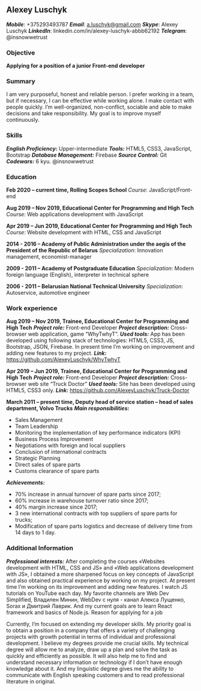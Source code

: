 ## Alexey Luschyk
	
**_Mobile_**:  +375293493787
**_Email_**: a.luschyk@gmail.com
**_Skype_**: Alexey Luschyk
**_LinkedIn_**: linkedin.com/in/alexey-luschyk-abbb62192
**_Telegram_**: @insnowwetrust

### Objective

**Applying for a position of a junior Front-end developer**

### Summary
	
I am very purposeful, honest and reliable person. I prefer working in a team, but if necessary, I can be effective while working alone. I make contact with people quickly. I’m well-organized, non-conflict, sociable and able to make decisions and take responsibility. My goal is to improve myself continuously.

### Skills

**_English Proficiency:_** Upper-intermediate
**_Tools:_** HTML5, CSS3, JavaScript, Bootstrap
**_Database Management:_** Firebase
**_Source Control:_** Git
**_Codewars:_** 6 kyu. @insnowwetrust
      
### Education

**Feb 2020 – current time, Rolling Scopes School**
_Course_: JavaScript/Front-end

**Aug 2019 – Nov 2019, Educational Center for Programming and High Tech**
_Course_: Web applications development with JavaScript

**Apr 2019 – Jun 2019, Educational Center for Programming and High Tech**
_Course_: Website development with HTML, CSS and JavaScript

**2014 - 2016 – Academy of Public Administration under the aegis of the President of the Republic of Belarus**
_Specialization_: Innovation management, economist-manager

**2009 - 2011 – Academy of Postgraduate Education**
_Specialization_: Modern foreign language (English), interpreter in technical sphere

**2006 - 2011 – Belarusian National Technical University**
_Specialization_: Autoservice, automotive engineer

### Work experience

**Aug 2019 – Nov 2019, Trainee, Educational Center for Programming and High Tech**
**_Project role:_** Front-end Developer
**_Project description:_** Cross-browser web application, game “WhyTwhyT”.
**_Used tools:_** App has been developed using following stack of technologies:
HTML5, CSS3, JS, Bootstrap, JSON, Firebase. In present time I’m working on improvement and adding new features to my project.
**_Link:_** https://github.com/AlexeyLuschyk/WhyTwhyT

**Apr 2019 – Jun 2019, Trainee, Educational Center for Programming and High Tech**
**_Project role:_** Front-end Developer
**_Project description:_** Cross-browser web site “Truck Doctor”
**_Used tools:_** Site has been developed using HTML5, CSS3 only.
**_Link:_** https://github.com/AlexeyLuschyk/Truck-Doctor


**March 2011 – present time, Deputy head of service station – head of sales department, Volvo Trucks**
**_Main responsibilities:_**
*	Sales Management
*	Team Leadership
*	Monitoring the implementation of key performance indicators (KPI)
*	Business Process Improvement
*	Negotiations with foreign and local suppliers
*	Conclusion of international contracts
*	Strategic Planning
*	Direct sales of spare parts
*	Customs clearance of spare parts

**_Achievements:_**
*	70% increase in annual turnover of spare parts since 2017;
*	60% increase in warehouse turnover ratio since 2017;
*	40% margin increase since 2017;
*	3 new international contracts with top suppliers of spare parts for trucks;
*	Modification of spare parts logistics and decrease of delivery time from 14 days to 1 day.
 
### Additional Information

**_Professional interests:_**
After completing the courses «Websites development with HTML, CSS and JS» and «Web applications development with JS», I obtained a more sharpened focus on key concepts of JavaScript and also obtained practical experience by working on my project. At present time I’m working on its improvement and adding new features.
I watch JS tutorials on YouTube each day. My favorite channels are Web Dev Simplified, Владилен Минин, WebDev с нуля - канал Алекса Лущенко, Sorax и Дмитрий Лаврик. And my current goals are to learn React framework and basics of Node.js.
Reason for applying for a job
    
Currently, I’m focused on extending my developer skills. My priority goal is to obtain a position in a company that offers a variety of challenging projects with growth potential in terms of individual and professional development.
I believe my degrees provide me crucial skills. My technical degree will allow me to analyze, draw up a plan and solve the task as quickly and efficiently as possible. It will also help me to find and understand necessary information or technology if I don’t have enough knowledge about it. And my linguistic degree gives me the ability to communicate with English speaking customers and to read professional literature in original.